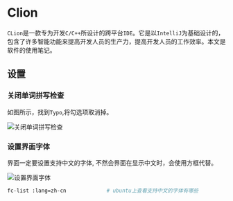 # Clion

`CLion`是一款专为开发`C/C++`所设计的跨平台`IDE`。它是以`IntelliJ`为基础设计的，包含了许多智能功能来提高开发人员的生产力，提高开发人员的工作效率。本文是软件的使用笔记。

## 设置

### 关闭单词拼写检查

如图所示，找到`Typo`,将勾选项取消掉。

![关闭单词拼写检查](https://img.codekissyoung.com/2019/05/14/d898fd27116eb2020475e0a9b4e8dd5b.png)

### 设置界面字体

界面一定要设置支持中文的字体, 不然会界面在显示中文时，会使用方框代替。

![设置界面字体](https://img.codekissyoung.com/2019/05/14/d7c11a4a914f991418be75cb2fb55c48.png)

```bash
fc-list :lang=zh-cn             # ubuntu上查看支持中文的字体有哪些
```